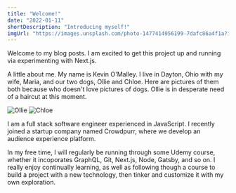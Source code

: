 ```yaml
---
title: "Welcome!"
date: "2022-01-11"
shortDescription: "Introducing myself!"
imgUrl: "https://images.unsplash.com/photo-1477414956199-7dafc86a4f1a?ixlib=rb-1.2.1&ixid=MnwxMjA3fDB8MHxwaG90by1wYWdlfHx8fGVufDB8fHx8&auto=format&fit=crop&w=2370&q=80"
---
```


Welcome to my blog posts. I am excited to get this project up and running via experimenting with Next.js.

A little about me. My name is Kevin O'Malley. I live in Dayton, Ohio with my wife, Maria, and our two dogs, Ollie and Chloe. Here are pictures of them both because who doesn't love pictures of dogs. Ollie is in desperate need of a haircut at this moment.

![Ollie](/static/Ollie.JPG)
![Chloe](/static/Chloe.JPG)

I am a full stack software engineer experienced in JavaScript. I recently joined a startup company named Crowdpurr, where we develop an audience experience platform.

In my free time, I will regularly be running through some Udemy course, whether it incoporates GraphQL, Git, Next.js, Node, Gatsby, and so on. I really enjoy continually learning, as well as following though a course to build a project with a new technology, then tinker and customize it with my own exploration.
